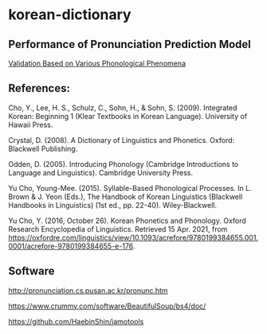 # korean-dictionary

## Performance of Pronunciation Prediction Model
[Validation Based on Various Phonological Phenomena](https://github.com/benteechur/korean-dictionary/blob/main/pronunciation-prediction/06_validation.ipynb)

## References:
Cho, Y., Lee, H. S., Schulz, C., Sohn, H., & Sohn, S. (2009). Integrated Korean: Beginning 1 (Klear Textbooks in Korean Language). University of Hawaii Press.

Crystal, D. (2008). A Dictionary of Linguistics and Phonetics. Oxford: Blackwell Publishing.

Odden, D. (2005). Introducing Phonology (Cambridge Introductions to Language and Linguistics). Cambridge University Press.

Yu Cho, Young-Mee. (2015). Syllable-Based Phonological Processes. In L. Brown & J. Yeon (Eds.), The Handbook of Korean Linguistics (Blackwell Handbooks in Linguistics) (1st ed., pp. 22-40). Wiley-Blackwell.

Yu Cho, Y. (2016, October 26). Korean Phonetics and Phonology. Oxford Research Encyclopedia of Linguistics. Retrieved 15 Apr. 2021, from https://oxfordre.com/linguistics/view/10.1093/acrefore/9780199384655.001.0001/acrefore-9780199384655-e-176.


## Software
http://pronunciation.cs.pusan.ac.kr/pronunc.htm

https://www.crummy.com/software/BeautifulSoup/bs4/doc/

https://github.com/HaebinShin/jamotools
